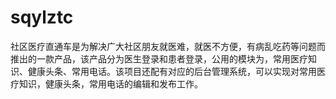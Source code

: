 # sqylztc
社区医疗直通车是为解决广大社区朋友就医难，就医不方便，有病乱吃药等问题而推出的一款产品，该产品分为医生登录和患者登录，公用的模块为，常用医疗知识、健康头条、常用电话。该项目还配有对应的后台管理系统，可以实现对常用医疗知识，健康头条，常用电话的编辑和发布工作。
